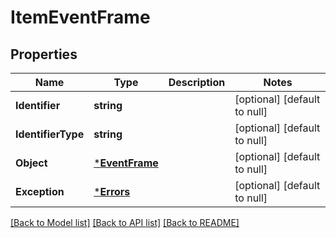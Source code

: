 # ItemEventFrame

## Properties
Name | Type | Description | Notes
------------ | ------------- | ------------- | -------------
**Identifier** | **string** |  | [optional] [default to null]
**IdentifierType** | **string** |  | [optional] [default to null]
**Object** | [***EventFrame**](EventFrame.md) |  | [optional] [default to null]
**Exception** | [***Errors**](Errors.md) |  | [optional] [default to null]

[[Back to Model list]](../README.md#documentation-for-models) [[Back to API list]](../README.md#documentation-for-api-endpoints) [[Back to README]](../README.md)


